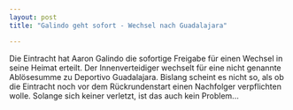```yaml
---
layout: post
title: "Galindo geht sofort - Wechsel nach Guadalajara"

---
```


Die Eintracht hat Aaron Galindo die sofortige Freigabe für einen Wechsel in seine Heimat erteilt. Der Innenverteidiger wechselt für eine nicht genannte Ablösesumme zu Deportivo Guadalajara. Bislang scheint es nicht so, als ob die Eintracht noch vor dem Rückrundenstart einen Nachfolger verpflichten wolle. Solange sich keiner verletzt, ist das auch kein Problem...


